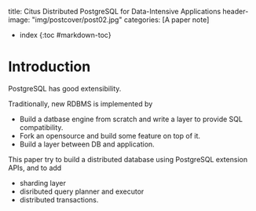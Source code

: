 title: Citus Distributed PostgreSQL for Data-Intensive Applications
header-image: "img/postcover/post02.jpg"
categories: [A paper note]

- index
{:toc #markdown-toc}
# Introduction


PostgreSQL has good extensibility.

Traditionally, new RDBMS is implemented by

- Build a datbase engine from scratch and write a layer to provide SQL compatibility.
- Fork an opensource and build some feature on top of it.
- Build a layer between DB and application.

This paper try to build a distributed database using PostgreSQL extension APIs, and to add 

- sharding layer
- disributed query planner and executor
- distributed transactions. 

